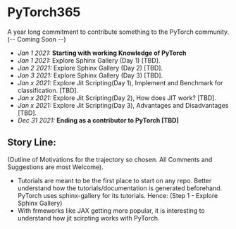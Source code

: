 # PyTorch365

A year long commitment to contribute something to the PyTorch community. (-- Coming Soon --)
- *Jan 1 2021:* **Starting with working Knowledge of PyTorch**
- *Jan 1 2021:* Explore Sphinx Gallery (Day 1) [TBD]. 
- *Jan 2 2021:* Explore Sphinx Gallery (Day 2) [TBD]. 
- *Jan 3 2021:* Explore Sphinx Gallery (Day 3) [TBD]. 
- *Jan x 2021:* Explore Jit Scripting(Day 1), Implement and Benchmark for classification. [TBD]. 
- *Jan x 2021:* Explore Jit Scripting(Day 2), How does JIT work? [TBD]. 
- *Jan x 2021:* Explore Jit Scripting(Day 3), Advantages and Disadvantages [TBD]. 
- *Dec 31 2021:* **Ending as a contributor to PyTorch [TBD]**


## Story Line:

(Outline of Motivations for the trajectory so chosen. All Comments and Suggestions are most Welcome). 
- Tutorials are meant to be the first place to start on any repo. Better understand how the tutorials/documentation is generated beforehand. PyTorch uses sphinx-gallery for its tutorials. Hence: (Step 1 - Explore Sphinx Gallery)
- With frmeworks like JAX getting more popular, it is interesting to understand how jit scirpting works with PyTorch. 


